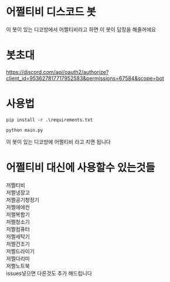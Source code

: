 # 어쩔티비 디스코드 봇

이 봇이 있는 디코방에서 어쩔티비라고 하면 이 봇이 답장을 해줄꺼에요

# 봇초대

https://discord.com/api/oauth2/authorize?client_id=953627817717952583&permissions=67584&scope=bot

# 사용법

```
pip install -r .\requirements.txt
```

```
python main.py
```

이 봇이 있는 디코방에 어쩔티비 라고 치면 됩니다

# 어쩔티비 대신에 사용할수 있는것들

저쩔티비\
저쩔냉장고\
저쩔공기청정기\
저쩔에에컨\
저쩔복합기\
저쩔청소기\
저쩔컴퓨터\
저쩔세탁기\
저쩔건조기\
저쩔드라이기\
저쩔다리미\
저쩔노트북\
issues넣으면 다른것도 추가 해드립니다
